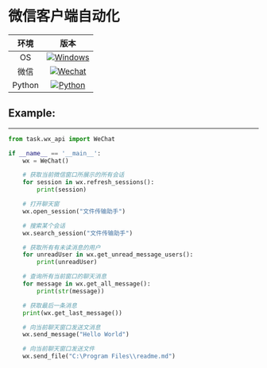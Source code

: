 # 微信客户端自动化

|  环境  |                             版本                             |
| :----: | :----------------------------------------------------------: |
|   OS   | [![Windows](https://img.shields.io/badge/Windows-10-white?logo=windows&logoColor=white)](https://www.microsoft.com/) |
|  微信  | [![Wechat](https://img.shields.io/badge/%E5%BE%AE%E4%BF%A1-3.9.5.81-07c160?logo=wechat&logoColor=white)](https://weixin.qq.com/cgi-bin/readtemplate?ang=zh_CN&t=page/faq/win/335/index&faq=win_335) |
| Python | [![Python](https://img.shields.io/badge/Python-3.81-blue?logo=python&logoColor=white)](https://www.python.org/) |

## Example:

------

```python
from task.wx_api import WeChat

if __name__ == '__main__':
    wx = WeChat()

    # 获取当前微信窗口所展示的所有会话
    for session in wx.refresh_sessions():
        print(session)

    # 打开聊天窗
    wx.open_session("文件传输助手")

    # 搜索某个会话
    wx.search_session("文件传输助手")

    # 获取所有有未读消息的用户
    for unreadUser in wx.get_unread_message_users():
        print(unreadUser)

    # 查询所有当前窗口的聊天消息
    for message in wx.get_all_message():
        print(str(message))

    # 获取最后一条消息
    print(wx.get_last_message())

    # 向当前聊天窗口发送文消息
    wx.send_message("Hello World")

    # 向当前聊天窗口发送文件
    wx.send_file("C:\Program Files\\readme.md")
```

